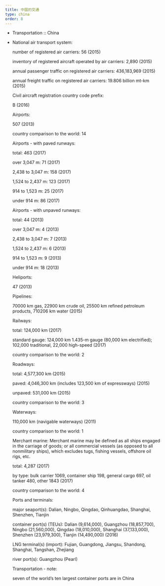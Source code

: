 ```yaml
---
title: 中国的交通
type: china
order: 8
---
```

   
*   Transportation :: China
*   National air transport system: 
    
    number of registered air carriers: 56 (2015)
    
    inventory of registered aircraft operated by air carriers: 2,890 (2015)
    
    annual passenger traffic on registered air carriers: 436,183,969 (2015)
    
    annual freight traffic on registered air carriers: 19.806 billion mt-km (2015)
    
    Civil aircraft registration country code prefix: 
    
    B (2016)
    
    Airports: 
    
    507 (2013)
    
    country comparison to the world: 14
    
    Airports - with paved runways: 
    
    total: 463 (2017)
    
    over 3,047 m: 71 (2017)
    
    2,438 to 3,047 m: 158 (2017)
    
    1,524 to 2,437 m: 123 (2017)
    
    914 to 1,523 m: 25 (2017)
    
    under 914 m: 86 (2017)
    
    Airports - with unpaved runways: 
    
    total: 44 (2013)
    
    over 3,047 m: 4 (2013)
    
    2,438 to 3,047 m: 7 (2013)
    
    1,524 to 2,437 m: 6 (2013)
    
    914 to 1,523 m: 9 (2013)
    
    under 914 m: 18 (2013)
    
    Heliports: 
    
    47 (2013)
    
    Pipelines: 
    
    70000 km gas, 22900 km crude oil, 25500 km refined petroleum products, 710206 km water (2015)
    
    Railways: 
    
    total: 124,000 km (2017)
    
    standard gauge: 124,000 km 1.435-m gauge (80,000 km electrified); 102,000 traditional, 22,000 high-speed (2017)
    
    country comparison to the world: 2
    
    Roadways: 
    
    total: 4,577,300 km (2015)
    
    paved: 4,046,300 km (includes 123,500 km of expressways) (2015)
    
    unpaved: 531,000 km (2015)
    
    country comparison to the world: 3
    
    Waterways: 
    
    110,000 km (navigable waterways) (2011)
    
    country comparison to the world: 1
    
    Merchant marine: Merchant marine may be defined as all ships engaged in the carriage of goods; or all commercial vessels (as opposed to all nonmilitary ships), which excludes tugs, fishing vessels, offshore oil rigs, etc. 
    
    total: 4,287 (2017)
    
    by type: bulk carrier 1069, container ship 198, general cargo 697, oil tanker 480, other 1843 (2017)
    
    country comparison to the world: 4
    
    Ports and terminals: 
    
    major seaport(s): Dalian, Ningbo, Qingdao, Qinhuangdao, Shanghai, Shenzhen, Tianjin
    
    container port(s) (TEUs): Dalian (9,614,000), Guangzhou (18,857,700), Ningbo (21,560,000), Qingdao (18,010,000), Shanghai (37,133,000), Shenzhen (23,979,300), Tianjin (14,490,000) (2016)
    
    LNG terminal(s) (import): Fujian, Guangdong, Jiangsu, Shandong, Shanghai, Tangshan, Zhejiang
    
    river port(s): Guangzhou (Pearl)
    
    Transportation - note: 
    
    seven of the world’s ten largest container ports are in China
